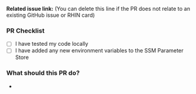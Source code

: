 **Related issue link:** (You can delete this line if the PR does not relate to an existing GitHub issue or RHIN card)

### PR Checklist
- [ ] I have tested my code locally
- [ ] I have added any new environment variables to the SSM Parameter Store

### What should this PR do?
* 
